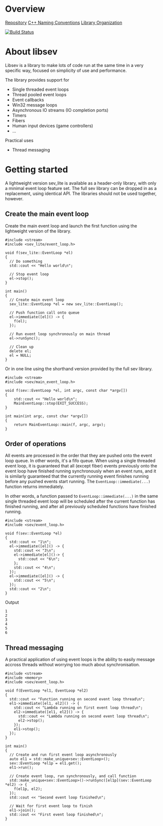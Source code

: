 <!-- TITLE: libsev -->
<!-- SUBTITLE: Simple Event Loop Library -->

# Overview
[Repository](https://github.com/libsev/libsev)
[C++ Naming Conventions](/cpp/naming-conventions)
[Library Organization](/overview/sev)

[![Build Status](https://travis-ci.org/libsev/libsev.svg?branch=develop)](https://travis-ci.org/libsev/libsev)

# About libsev
Libsev is a library to make lots of code run at the same time in a very specific way, focused on simplicity of use and performance.

The library provides support for
* Single threaded event loops
* Thread pooled event loops
* Event callbacks
* Win32 message loops
* Asynchronous IO streams (IO completion ports)
* Timers
* Fibers
* Human input devices (game controllers)
* ...

Practical uses
* Thread messaging
# Getting started
A lightweight version sev_lite is available as a header-only library, with only a minimal event loop feature set. The full sev library can be dropped in as a replacement, using identical API. The libraries should not be used together, however.
## Create the main event loop
Create the main event loop and launch the first function using the lightweight version of the library.
```c_cpp
#include <stream>
#include <sev_lite/event_loop.h>

void f(sev_lite::EventLoop *el)
{
  // Do something
  std::cout << "Hello world\n";
  
  // Stop event loop
  el->stop();
}

int main()
{
  // Create main event loop
  sev_lite::EventLoop *el = new sev_lite::EventLoop();
  
  // Push function call onto queue
  el->immediate([el]() -> {
    f(el);
  });
  
  // Run event loop synchronously on main thread
  el->runSync();
  
  // Clean up
  delete el;
  el = NULL;
}
```
Or in one line using the shorthand version provided by the full sev library.
```c_cpp
#include <stream>
#include <sev/main_event_loop.h>

void f(sev::EventLoop *el, int argc, const char *argv[])
{
	std::cout << "Hello world\n";
	MainEventLoop::stop(EXIT_SUCCESS);
}

int main(int argc, const char *argv[])
{
	return MainEventLoop::main(f, argc, argv);
}
```
## Order of operations
All events are processed in the order that they are pushed onto the event loop queue. In other words, it's a fifo queue. When using a single threaded event loop, it is guaranteed that all (except fiber) events previously onto the event loop have finished running synchronously when an event runs, and it is similarly guaranteed that the currently running event finishes running before any pushed events start running. The `EventLoop::immediate(...)` function returns immediately.

In other words, a function passed to `EventLoop::immediate(...)` in the same single threaded event loop will be scheduled after the current function has finished running, and after all previously scheduled functions have finished running.

```c_cpp
#include <stream>
#include <sev/event_loop.h>

void f(sev::EventLoop *el)
{
  std::cout << "1\n";
  el->immediate([el]() -> {
    std::cout << "3\n";
    el->immediate[el]()-> {
      std::cout << "6\n";
    };
    std::cout << "4\n";
  });
  el->immediate([el]() -> {
    std::cout << "5\n";
  });
  std::cout << "2\n";
}
```
Output

```text
1
2
3
4
5
6
```

## Thread messaging
A practical application of using event loops is the ability to easily message accross threads without worrying too much about synchronisation.
```c_cpp
#include <stream>
#include <memory>
#include <sev/event_loop.h>

void f(EventLoop *el1, EventLoop *el2)
{
  std::cout << "Function running on second event loop thread\n";
  el1->immediate([el1, el2]() -> {
    std::cout << "Lambda running on first event loop thread\n";
    el2->immediate([el1, el2]() -> {
      std::cout << "Lambda running on second event loop thread\n";
      el2->stop();
    });
    el1->stop();
  });
}

int main()
{
  // Create and run first event loop asynchronously
  auto el1 = std::make_unique<sev::EventLoop>();
  sev::EventLoop *el1p = el1.get();
  el1->run();
  
  // Create event loop, run synchronously, and call function
  std::make_unique<sev::EventLoop>()->runSync([el1p](sev::EventLoop *el2) -> {
    f(el1p, el2);
  });
  std::cout << "Second event loop finished\n";
  
  // Wait for first event loop to finish
  el1->join();
  std::cout << "First event loop finished\n";
}
```
